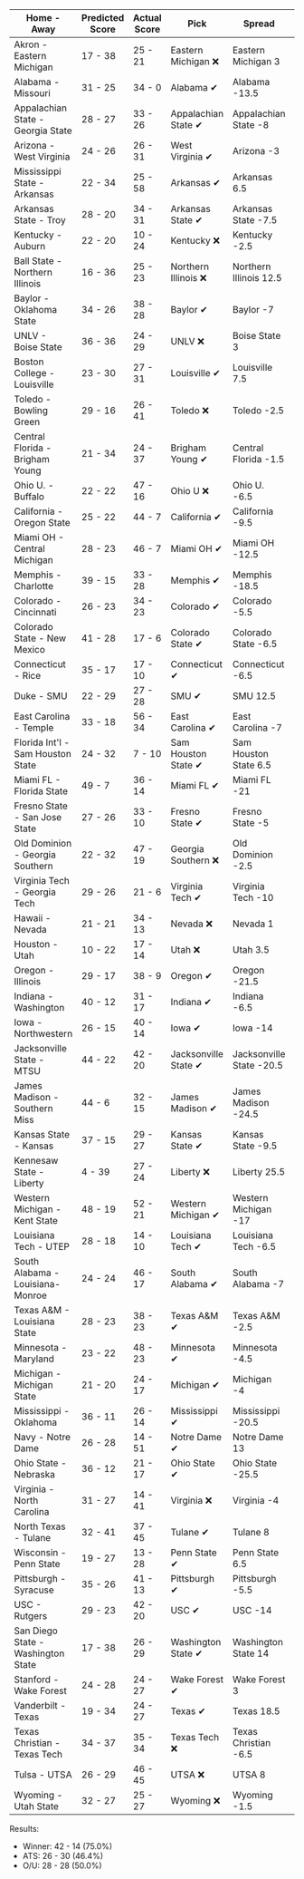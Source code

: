 Home - Away | Predicted Score | Actual Score | Pick | Spread | ATS Pick | O/U | O/U Pick
--- | --- | --- | --- | --- | --- | --- | ---
Akron - Eastern Michigan | 17 - 38 | 25 - 21 | Eastern Michigan ❌ | Eastern Michigan 3 | Eastern Michigan ❌ | 52 | Over ❌
Alabama - Missouri | 31 - 25 | 34 - 0 | Alabama ✔ | Alabama -13.5 | Missouri ❌ | 55 | Over ❌
Appalachian State - Georgia State | 28 - 27 | 33 - 26 | Appalachian State ✔ | Appalachian State -8 | Georgia State ✔ | 62.5 | Under ✔
Arizona - West Virginia | 24 - 26 | 26 - 31 | West Virginia ✔ | Arizona -3 | West Virginia ✔ | 54.5 | Under ❌
Mississippi State - Arkansas | 22 - 34 | 25 - 58 | Arkansas ✔ | Arkansas 6.5 | Arkansas ✔ | 58 | Under ❌
Arkansas State - Troy | 28 - 20 | 34 - 31 | Arkansas State ✔ | Arkansas State -7.5 | Arkansas State ❌ | 50.5 | Under ❌
Kentucky - Auburn | 22 - 20 | 10 - 24 | Kentucky ❌ | Kentucky -2.5 | Auburn ✔ | 43 | Under ✔
Ball State - Northern Illinois | 16 - 36 | 25 - 23 | Northern Illinois ❌ | Northern Illinois 12.5 | Northern Illinois ❌ | 48.5 | Over ❌
Baylor - Oklahoma State | 34 - 26 | 38 - 28 | Baylor ✔ | Baylor -7 | Baylor ✔ | 65.5 | Under ❌
UNLV - Boise State | 36 - 36 | 24 - 29 | UNLV ❌ | Boise State 3 | UNLV ❌ | 65.5 | Over ❌
Boston College - Louisville | 23 - 30 | 27 - 31 | Louisville ✔ | Louisville 7.5 | Boston College ✔ | 53.5 | Under ❌
Toledo - Bowling Green | 29 - 16 | 26 - 41 | Toledo ❌ | Toledo -2.5 | Toledo ❌ | 50 | Under ❌
Central Florida - Brigham Young | 21 - 34 | 24 - 37 | Brigham Young ✔ | Central Florida -1.5 | Brigham Young ✔ | 55 | Over ✔
Ohio U. - Buffalo | 22 - 22 | 47 - 16 | Ohio U ❌ | Ohio U. -6.5 | Buffalo ❌ | 44.5 | Under ❌
California - Oregon State | 25 - 22 | 44 - 7 | California ✔ | California -9.5 | Oregon State ❌ | 49 | Under ❌
Miami OH - Central Michigan | 28 - 23 | 46 - 7 | Miami OH ✔ | Miami OH -12.5 | Central Michigan ❌ | 47.5 | Over ✔
Memphis - Charlotte | 39 - 15 | 33 - 28 | Memphis ✔ | Memphis -18.5 | Memphis ❌ | 57 | Under ❌
Colorado - Cincinnati | 26 - 23 | 34 - 23 | Colorado ✔ | Colorado -5.5 | Cincinnati ❌ | 57 | Under ❌
Colorado State - New Mexico | 41 - 28 | 17 - 6 | Colorado State ✔ | Colorado State -6.5 | Colorado State ✔ | 65.5 | Over ❌
Connecticut - Rice | 35 - 17 | 17 - 10 | Connecticut ✔ | Connecticut -6.5 | Connecticut ✔ | 46.5 | Over ❌
Duke - SMU | 22 - 29 | 27 - 28 | SMU ✔ | SMU 12.5 | Duke ✔ | 48 | Over ✔
East Carolina - Temple | 33 - 18 | 56 - 34 | East Carolina ✔ | East Carolina -7 | East Carolina ✔ | 49 | Over ✔
Florida Int'l - Sam Houston State | 24 - 32 | 7 - 10 | Sam Houston State ✔ | Sam Houston State 6.5 | Sam Houston State ❌ | 46.5 | Over ❌
Miami FL - Florida State | 49 - 7 | 36 - 14 | Miami FL ✔ | Miami FL -21 | Miami FL ✔ | 54.5 | Over ❌
Fresno State - San Jose State | 27 - 26 | 33 - 10 | Fresno State ✔ | Fresno State -5 | San Jose State ❌ | 55.5 | Under ✔
Old Dominion - Georgia Southern | 22 - 32 | 47 - 19 | Georgia Southern ❌ | Old Dominion -2.5 | Georgia Southern ❌ | 54 | Over ✔
Virginia Tech - Georgia Tech | 29 - 26 | 21 - 6 | Virginia Tech ✔ | Virginia Tech -10 | Georgia Tech ❌ | 51.5 | Over ❌
Hawaii - Nevada | 21 - 21 | 34 - 13 | Nevada ❌ | Nevada 1 | Hawaii ✔ | 46 | Under ❌
Houston - Utah | 10 - 22 | 17 - 14 | Utah ❌ | Utah 3.5 | Utah ❌ | 37 | Under ✔
Oregon - Illinois | 29 - 17 | 38 - 9 | Oregon ✔ | Oregon -21.5 | Illinois ❌ | 54.5 | Under ✔
Indiana - Washington | 40 - 12 | 31 - 17 | Indiana ✔ | Indiana -6.5 | Indiana ✔ | 53.5 | Under ✔
Iowa - Northwestern | 26 - 15 | 40 - 14 | Iowa ✔ | Iowa -14 | Northwestern ❌ | 38 | Over ✔
Jacksonville State - MTSU | 44 - 22 | 42 - 20 | Jacksonville State ✔ | Jacksonville State -20.5 | Jacksonville State ✔ | 63.5 | Over ❌
James Madison - Southern Miss | 44 - 6 | 32 - 15 | James Madison ✔ | James Madison -24.5 | James Madison ❌ | 54.5 | Under ✔
Kansas State - Kansas | 37 - 15 | 29 - 27 | Kansas State ✔ | Kansas State -9.5 | Kansas State ❌ | 55 | Under ❌
Kennesaw State - Liberty | 4 - 39 | 27 - 24 | Liberty ❌ | Liberty 25.5 | Liberty ❌ | 46.5 | Under ❌
Western Michigan - Kent State | 48 - 19 | 52 - 21 | Western Michigan ✔ | Western Michigan -17 | Western Michigan ✔ | 59.5 | Over ✔
Louisiana Tech - UTEP | 28 - 18 | 14 - 10 | Louisiana Tech ✔ | Louisiana Tech -6.5 | Louisiana Tech ❌ | 49 | Under ✔
South Alabama - Louisiana-Monroe | 24 - 24 | 46 - 17 | South Alabama ✔ | South Alabama -7 | Louisiana-Monroe ❌ | 45.5 | Over ✔
Texas A&M - Louisiana State | 28 - 23 | 38 - 23 | Texas A&M ✔ | Texas A&M -2.5 | Texas A&M ✔ | 53.5 | Under ❌
Minnesota - Maryland | 23 - 22 | 48 - 23 | Minnesota ✔ | Minnesota -4.5 | Maryland ❌ | 45.5 | Under ❌
Michigan - Michigan State | 21 - 20 | 24 - 17 | Michigan ✔ | Michigan -4 | Michigan State ❌ | 40.5 | Over ✔
Mississippi - Oklahoma | 36 - 11 | 26 - 14 | Mississippi ✔ | Mississippi -20.5 | Mississippi ❌ | 49 | Under ✔
Navy - Notre Dame | 26 - 28 | 14 - 51 | Notre Dame ✔ | Notre Dame 13 | Navy ❌ | 52 | Over ✔
Ohio State - Nebraska | 36 - 12 | 21 - 17 | Ohio State ✔ | Ohio State -25.5 | Nebraska ✔ | 48.5 | Under ✔
Virginia - North Carolina | 31 - 27 | 14 - 41 | Virginia ❌ | Virginia -4 | North Carolina ✔ | 59.5 | Under ✔
North Texas - Tulane | 32 - 41 | 37 - 45 | Tulane ✔ | Tulane 8 | Tulane ✔ | 66 | Over ✔
Wisconsin - Penn State | 19 - 27 | 13 - 28 | Penn State ✔ | Penn State 6.5 | Penn State ✔ | 48 | Under ✔
Pittsburgh - Syracuse | 35 - 26 | 41 - 13 | Pittsburgh ✔ | Pittsburgh -5.5 | Pittsburgh ✔ | 62.5 | Under ✔
USC - Rutgers | 29 - 23 | 42 - 20 | USC ✔ | USC -14 | Rutgers ❌ | 56.5 | Under ❌
San Diego State - Washington State | 17 - 38 | 26 - 29 | Washington State ✔ | Washington State 14 | Washington State ❌ | 57.5 | Under ✔
Stanford - Wake Forest | 24 - 28 | 24 - 27 | Wake Forest ✔ | Wake Forest 3 | Wake Forest ✔ | 54 | Under ✔
Vanderbilt - Texas | 19 - 34 | 24 - 27 | Texas ✔ | Texas 18.5 | Vanderbilt ✔ | 53 | Over ❌
Texas Christian - Texas Tech | 34 - 37 | 35 - 34 | Texas Tech ❌ | Texas Christian -6.5 | Texas Tech ✔ | 67 | Over ✔
Tulsa - UTSA | 26 - 29 | 46 - 45 | UTSA ❌ | UTSA 8 | Tulsa ✔ | 54.5 | Over ✔
Wyoming - Utah State | 32 - 27 | 25 - 27 | Wyoming ❌ | Wyoming -1.5 | Wyoming ❌ | 57 | Over ❌


Results:
* Winner: 42 - 14 (75.0%)
* ATS: 26 - 30 (46.4%)
* O/U: 28 - 28 (50.0%)
